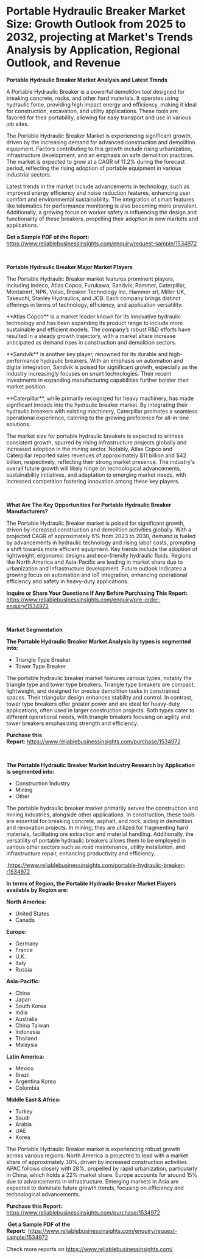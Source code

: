 <p><h1>Portable Hydraulic Breaker Market Size: Growth Outlook from 2025 to 2032, projecting at Market's Trends Analysis by Application, Regional Outlook, and Revenue</h1></p><p><strong>Portable Hydraulic Breaker Market Analysis and Latest Trends</strong></p>
<p><p>A Portable Hydraulic Breaker is a powerful demolition tool designed for breaking concrete, rocks, and other hard materials. It operates using hydraulic force, providing high impact energy and efficiency, making it ideal for construction, excavation, and utility applications. These tools are favored for their portability, allowing for easy transport and use in various job sites.</p><p>The Portable Hydraulic Breaker Market is experiencing significant growth, driven by the increasing demand for advanced construction and demolition equipment. Factors contributing to this growth include rising urbanization, infrastructure development, and an emphasis on safe demolition practices. The market is expected to grow at a CAGR of 11.2% during the forecast period, reflecting the rising adoption of portable equipment in various industrial sectors.</p><p>Latest trends in the market include advancements in technology, such as improved energy efficiency and noise reduction features, enhancing user comfort and environmental sustainability. The integration of smart features like telematics for performance monitoring is also becoming more prevalent. Additionally, a growing focus on worker safety is influencing the design and functionality of these breakers, propelling their adoption in new markets and applications.</p></p>
<p><strong>Get a Sample PDF of the Report:&nbsp;</strong> <a href="https://www.reliablebusinessinsights.com/enquiry/request-sample/1534972?utm_campaign=2321&utm_medium=2&utm_source=Github&utm_content=ia&utm_term=08042025&utm_id=portable-hydraulic-breaker">https://www.reliablebusinessinsights.com/enquiry/request-sample/1534972</a></p>
<p>&nbsp;</p>
<p><strong>Portable Hydraulic Breaker Major Market Players</strong></p>
<p><p>The Portable Hydraulic Breaker market features prominent players, including Indeco, Atlas Copco, Furukawa, Sandvik, Rammer, Caterpillar, Montabert, NPK, Volvo, Breaker Technology Inc, Hammer srl, Miller UK, Takeuchi, Stanley Hydraulics, and JCB. Each company brings distinct offerings in terms of technology, efficiency, and application versatility.</p><p>**Atlas Copco** is a market leader known for its innovative hydraulic technology and has been expanding its product range to include more sustainable and efficient models. The company’s robust R&D efforts have resulted in a steady growth trajectory, with a market share increase anticipated as demand rises in construction and demolition sectors.</p><p>**Sandvik** is another key player, renowned for its durable and high-performance hydraulic breakers. With an emphasis on automation and digital integration, Sandvik is poised for significant growth, especially as the industry increasingly focuses on smart technologies. Their recent investments in expanding manufacturing capabilities further bolster their market position.</p><p>**Caterpillar**, while primarily recognized for heavy machinery, has made significant inroads into the hydraulic breaker market. By integrating their hydraulic breakers with existing machinery, Caterpillar promotes a seamless operational experience, catering to the growing preference for all-in-one solutions.</p><p>The market size for portable hydraulic breakers is expected to witness consistent growth, spurred by rising infrastructure projects globally and increased adoption in the mining sector. Notably, Atlas Copco and Caterpillar reported sales revenues of approximately $11 billion and $42 billion, respectively, reflecting their strong market presence. The industry's overall future growth will likely hinge on technological advancements, sustainability initiatives, and adaptation to emerging market needs, with increased competition fostering innovation among these key players.</p></p>
<p>&nbsp;</p>
<p><strong>What Are The Key Opportunities For Portable Hydraulic Breaker Manufacturers?</strong></p>
<p><p>The Portable Hydraulic Breaker market is poised for significant growth, driven by increased construction and demolition activities globally. With a projected CAGR of approximately 6% from 2023 to 2030, demand is fueled by advancements in hydraulic technology and rising labor costs, prompting a shift towards more efficient equipment. Key trends include the adoption of lightweight, ergonomic designs and eco-friendly hydraulic fluids. Regions like North America and Asia-Pacific are leading in market share due to urbanization and infrastructure development. Future outlook indicates a growing focus on automation and IoT integration, enhancing operational efficiency and safety in heavy-duty applications.</p></p>
<p><strong>Inquire or Share Your Questions If Any Before Purchasing This Report:</strong> <a href="https://www.reliablebusinessinsights.com/enquiry/pre-order-enquiry/1534972?utm_campaign=2321&utm_medium=2&utm_source=Github&utm_content=ia&utm_term=08042025&utm_id=portable-hydraulic-breaker">https://www.reliablebusinessinsights.com/enquiry/pre-order-enquiry/1534972</a></p>
<p>&nbsp;</p>
<p><strong>Market Segmentation</strong></p>
<p><strong>The Portable Hydraulic Breaker Market Analysis by types is segmented into:</strong></p>
<p><ul><li>Triangle Type Breaker</li><li>Tower Type Breaker</li></ul></p>
<p><p>The portable hydraulic breaker market features various types, notably the triangle type and tower type breakers. Triangle type breakers are compact, lightweight, and designed for precise demolition tasks in constrained spaces. Their triangular design enhances stability and control. In contrast, tower type breakers offer greater power and are ideal for heavy-duty applications, often used in larger construction projects. Both types cater to different operational needs, with triangle breakers focusing on agility and tower breakers emphasizing strength and efficiency.</p></p>
<p><strong>Purchase this Report:&nbsp;</strong><a href="https://www.reliablebusinessinsights.com/purchase/1534972?utm_campaign=2321&utm_medium=2&utm_source=Github&utm_content=ia&utm_term=08042025&utm_id=portable-hydraulic-breaker">https://www.reliablebusinessinsights.com/purchase/1534972</a></p>
<p>&nbsp;</p>
<p><strong>The Portable Hydraulic Breaker Market Industry Research by Application is segmented into:</strong></p>
<p><ul><li>Construction Industry</li><li>Mining</li><li>Other</li></ul></p>
<p><p>The portable hydraulic breaker market primarily serves the construction and mining industries, alongside other applications. In construction, these tools are essential for breaking concrete, asphalt, and rock, aiding in demolition and renovation projects. In mining, they are utilized for fragmenting hard materials, facilitating ore extraction and material handling. Additionally, the versatility of portable hydraulic breakers allows them to be employed in various other sectors such as road maintenance, utility installation, and infrastructure repair, enhancing productivity and efficiency.</p></p>
<p><a href="https://www.reliablebusinessinsights.com/portable-hydraulic-breaker-r1534972?utm_campaign=2321&utm_medium=2&utm_source=Github&utm_content=ia&utm_term=08042025&utm_id=portable-hydraulic-breaker">&nbsp;https://www.reliablebusinessinsights.com/portable-hydraulic-breaker-r1534972</a></p>
<p><strong>In terms of Region, the Portable Hydraulic Breaker Market Players available by Region are:</strong></p>
<p>
    <p> <strong> North America: </strong>
        <ul>
            <li>United States</li>
            <li>Canada</li>
        </ul>
        </p> 
    <p> <strong> Europe: </strong>
        <ul>
            <li>Germany</li>
            <li>France</li>
            <li>U.K.</li>
            <li>Italy</li>
            <li>Russia</li>
        </ul>
        </p> 
    <p> <strong> Asia-Pacific: </strong>
        <ul>
            <li>China</li>
            <li>Japan</li>
            <li>South Korea</li>
            <li>India</li>
            <li>Australia</li>
            <li>China Taiwan</li>
            <li>Indonesia</li>
            <li>Thailand</li>
            <li>Malaysia</li>
        </ul>
        </p> 
    <p> <strong> Latin America: </strong>
        <ul>
            <li>Mexico</li>
            <li>Brazil</li>
            <li>Argentina Korea</li>
            <li>Colombia</li>
        </ul>
        </p> 
    <p> <strong> Middle East & Africa: </strong>
        <ul>
            <li>Turkey</li>
            <li>Saudi</li>
            <li>Arabia</li>
            <li>UAE</li>
            <li>Korea</li>
        </ul>
    </p>
    </p>
<p><p>The Portable Hydraulic Breaker market is experiencing robust growth across various regions. North America is projected to lead with a market share of approximately 30%, driven by increased construction activities. APAC follows closely with 28%, propelled by rapid urbanization, particularly in China, which holds a 22% market share. Europe accounts for around 15% due to advancements in infrastructure. Emerging markets in Asia are expected to dominate future growth trends, focusing on efficiency and technological advancements.</p></p>
<p><strong>Purchase this Report: </strong><a href="https://www.reliablebusinessinsights.com/purchase/1534972?utm_campaign=2321&utm_medium=2&utm_source=Github&utm_content=ia&utm_term=08042025&utm_id=portable-hydraulic-breaker">https://www.reliablebusinessinsights.com/purchase/1534972</a></p>
<p>&nbsp;<strong>Get a Sample PDF of the Report:&nbsp;&nbsp;</strong><a href="https://www.reliablebusinessinsights.com/enquiry/request-sample/1534972?utm_campaign=2321&utm_medium=2&utm_source=Github&utm_content=ia&utm_term=08042025&utm_id=portable-hydraulic-breaker">https://www.reliablebusinessinsights.com/enquiry/request-sample/1534972</a></p>
<p><strong></strong></p>
<p>Check more reports on <a href="https://www.reliablebusinessinsights.com/?utm_campaign=2321&utm_medium=2&utm_source=Github&utm_content=ia&utm_term=08042025&utm_id=portable-hydraulic-breaker">https://www.reliablebusinessinsights.com/</a></p>